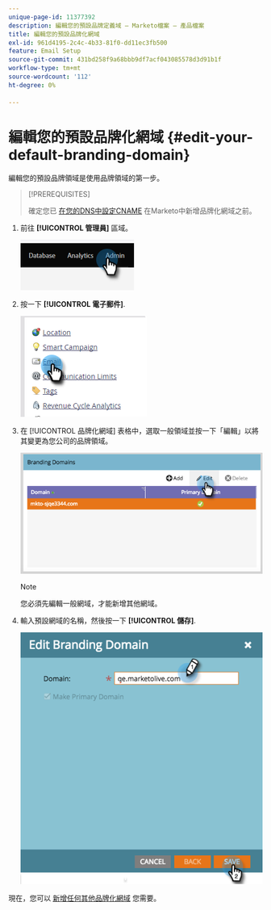 ```yaml
---
unique-page-id: 11377392
description: 編輯您的預設品牌定義域 — Marketo檔案 — 產品檔案
title: 編輯您的預設品牌化網域
exl-id: 961d4195-2c4c-4b33-81f0-dd11ec3fb500
feature: Email Setup
source-git-commit: 431bd258f9a68bbb9df7acf043085578d3d91b1f
workflow-type: tm+mt
source-wordcount: '112'
ht-degree: 0%

---
```


# 編輯您的預設品牌化網域 {#edit-your-default-branding-domain}

編輯您的預設品牌領域是使用品牌領域的第一步。

>[!PREREQUISITES]
>
>確定您已 [在您的DNS中設定CNAME](/help/marketo/getting-started/setup/configure-protocols-for-marketo.md) 在Marketo中新增品牌化網域之前。

1. 前往 **[!UICONTROL 管理員]** 區域。

   ![](assets/edit-your-default-branding-domain-1.png)

1. 按一下 **[!UICONTROL 電子郵件]**.

   ![](assets/edit-your-default-branding-domain-2.png)

1. 在 [!UICONTROL 品牌化網域] 表格中，選取一般領域並按一下「編輯」以將其變更為您公司的品牌領域。

   ![](assets/edit-your-default-branding-domain-3.png)

   >[!NOTE]
   >
   >您必須先編輯一般網域，才能新增其他網域。

1. 輸入預設網域的名稱，然後按一下 **[!UICONTROL 儲存]**.

   ![](assets/edit-your-default-branding-domain-4.png)

現在，您可以 [新增任何其他品牌化網域](/help/marketo/product-docs/administration/email-setup/add-multiple-branding-domains/add-an-additional-branding-domain.md) 您需要。
